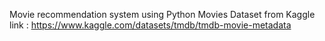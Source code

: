 Movie recommendation system using Python
Movies Dataset from Kaggle
link : https://www.kaggle.com/datasets/tmdb/tmdb-movie-metadata
